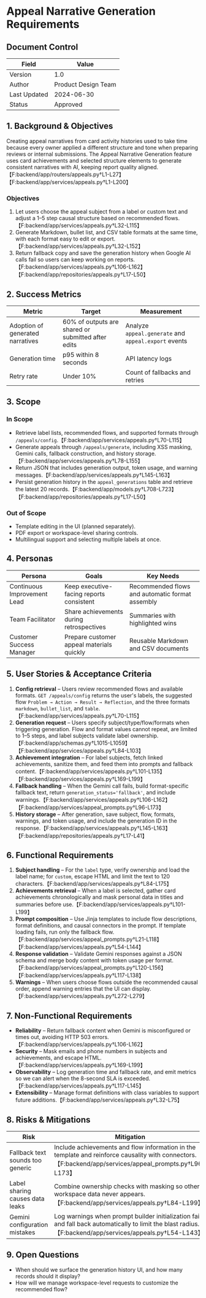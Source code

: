 # Appeal Narrative Generation Requirements

## Document Control

| Field | Value |
| --- | --- |
| Version | 1.0 |
| Author | Product Design Team |
| Last Updated | 2024-06-30 |
| Status | Approved |

## 1. Background & Objectives

Creating appeal narratives from card activity histories used to take time because every owner applied a different structure and tone when preparing reviews or internal submissions. The Appeal Narrative Generation feature uses card achievements and selected structure elements to generate consistent narratives with AI, keeping report quality aligned.【F:backend/app/routers/appeals.py†L1-L27】【F:backend/app/services/appeals.py†L1-L200】

### Objectives

1. Let users choose the appeal subject from a label or custom text and adjust a 1–5 step causal structure based on recommended flows.【F:backend/app/services/appeals.py†L32-L115】
2. Generate Markdown, bullet list, and CSV table formats at the same time, with each format easy to edit or export.【F:backend/app/services/appeals.py†L32-L152】
3. Return fallback copy and save the generation history when Google AI calls fail so users can keep working on reports.【F:backend/app/services/appeals.py†L106-L162】【F:backend/app/repositories/appeals.py†L17-L50】

## 2. Success Metrics

| Metric | Target | Measurement |
| --- | --- | --- |
| Adoption of generated narratives | 60% of outputs are shared or submitted after edits | Analyze `appeal.generate` and `appeal.export` events |
| Generation time | p95 within 8 seconds | API latency logs |
| Retry rate | Under 10% | Count of fallbacks and retries |

## 3. Scope

### In Scope

- Retrieve label lists, recommended flows, and supported formats through `/appeals/config`.【F:backend/app/services/appeals.py†L70-L115】
- Generate appeals through `/appeals/generate`, including XSS masking, Gemini calls, fallback construction, and history storage.【F:backend/app/services/appeals.py†L78-L155】
- Return JSON that includes generation output, token usage, and warning messages.【F:backend/app/services/appeals.py†L145-L163】
- Persist generation history in the `appeal_generations` table and retrieve the latest 20 records.【F:backend/app/models.py†L708-L723】【F:backend/app/repositories/appeals.py†L17-L50】

### Out of Scope

- Template editing in the UI (planned separately).
- PDF export or workspace-level sharing controls.
- Multilingual support and selecting multiple labels at once.

## 4. Personas

| Persona | Goals | Key Needs |
| --- | --- | --- |
| Continuous Improvement Lead | Keep executive-facing reports consistent | Recommended flows and automatic format assembly |
| Team Facilitator | Share achievements during retrospectives | Summaries with highlighted wins |
| Customer Success Manager | Prepare customer appeal materials quickly | Reusable Markdown and CSV documents |

## 5. User Stories & Acceptance Criteria

1. **Config retrieval** – Users review recommended flows and available formats. `GET /appeals/config` returns the user's labels, the suggested flow `Problem → Action → Result → Reflection`, and the three formats `markdown`, `bullet_list`, and `table`.【F:backend/app/services/appeals.py†L70-L115】
2. **Generation request** – Users specify subject/type/flow/formats when triggering generation. Flow and format values cannot repeat, are limited to 1–5 steps, and label subjects validate label ownership.【F:backend/app/schemas.py†L1015-L1059】【F:backend/app/services/appeals.py†L84-L103】
3. **Achievement integration** – For label subjects, fetch linked achievements, sanitize them, and feed them into prompts and fallback content.【F:backend/app/services/appeals.py†L101-L135】【F:backend/app/services/appeals.py†L169-L199】
4. **Fallback handling** – When the Gemini call fails, build format-specific fallback text, return `generation_status='fallback'`, and include warnings.【F:backend/app/services/appeals.py†L106-L162】【F:backend/app/services/appeal_prompts.py†L96-L173】
5. **History storage** – After generation, save subject, flow, formats, warnings, and token usage, and include the generation ID in the response.【F:backend/app/services/appeals.py†L145-L163】【F:backend/app/repositories/appeals.py†L17-L41】

## 6. Functional Requirements

1. **Subject handling** – For the `label` type, verify ownership and load the label name; for `custom`, escape HTML and limit the text to 120 characters.【F:backend/app/services/appeals.py†L84-L175】
2. **Achievements retrieval** – When a label is selected, gather card achievements chronologically and mask personal data in titles and summaries before use.【F:backend/app/services/appeals.py†L101-L199】
3. **Prompt composition** – Use Jinja templates to include flow descriptions, format definitions, and causal connectors in the prompt. If template loading fails, run only the fallback flow.【F:backend/app/services/appeal_prompts.py†L21-L118】【F:backend/app/services/appeals.py†L54-L144】
4. **Response validation** – Validate Gemini responses against a JSON schema and merge body content with token usage per format.【F:backend/app/services/appeal_prompts.py†L120-L156】【F:backend/app/services/appeals.py†L117-L138】
5. **Warnings** – When users choose flows outside the recommended causal order, append warning entries that the UI can display.【F:backend/app/services/appeals.py†L272-L279】

## 7. Non-Functional Requirements

- **Reliability** – Return fallback content when Gemini is misconfigured or times out, avoiding HTTP 503 errors.【F:backend/app/services/appeals.py†L106-L162】
- **Security** – Mask emails and phone numbers in subjects and achievements, and escape HTML.【F:backend/app/services/appeals.py†L169-L199】
- **Observability** – Log generation time and fallback rate, and emit metrics so we can alert when the 8-second SLA is exceeded.【F:backend/app/services/appeals.py†L117-L145】
- **Extensibility** – Manage format definitions with class variables to support future additions.【F:backend/app/services/appeals.py†L32-L75】

## 8. Risks & Mitigations

| Risk | Mitigation |
| --- | --- |
| Fallback text sounds too generic | Include achievements and flow information in the template and reinforce causality with connectors.【F:backend/app/services/appeal_prompts.py†L96-L173】 |
| Label sharing causes data leaks | Combine ownership checks with masking so other workspace data never appears.【F:backend/app/services/appeals.py†L84-L199】 |
| Gemini configuration mistakes | Log warnings when prompt builder initialization fails and fall back automatically to limit the blast radius.【F:backend/app/services/appeals.py†L54-L143】 |

## 9. Open Questions

- When should we surface the generation history UI, and how many records should it display?
- How will we manage workspace-level requests to customize the recommended flow?
